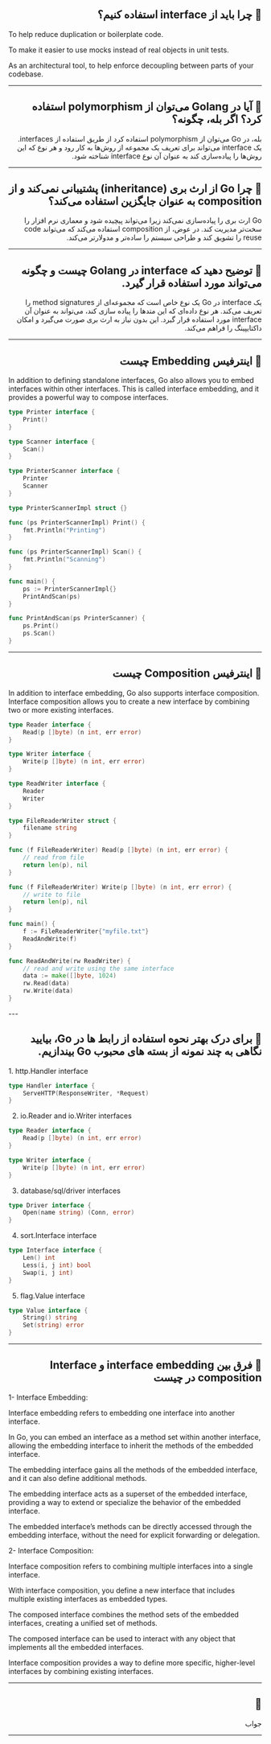  <h2  dir="rtl"> 🌱 چرا باید از interface استفاده کنیم؟  </h2>  
 <p dir="ltr">
 To help reduce duplication or boilerplate code. 

To make it easier to use mocks instead of real objects in unit tests.

As an architectural tool, to help enforce decoupling between parts of your codebase.

 </p>

---
 <h2  dir="rtl"> 🌱  آیا در Golang می‌توان از polymorphism استفاده کرد؟ اگر بله، چگونه؟  </h2>  
 <p  dir="rtl">
بله، در Go می‌توان از polymorphism استفاده کرد از طریق استفاده از interfaces. یک interface می‌تواند برای تعریف یک مجموعه از روش‌ها به کار رود و هر نوع که این روش‌ها را پیاده‌سازی کند به عنوان آن نوع interface شناخته شود. 
 </p>

---
 <h2  dir="rtl"> 🌱 چرا Go از ارث بری (inheritance) پشتیبانی نمی‌کند و از composition به عنوان جایگزین استفاده می‌کند؟  </h2>  
 <p  dir="rtl">
Go ارث بری را پیاده‌سازی نمی‌کند زیرا می‌تواند پیچیده شود و معماری نرم افزار را سخت‌تر مدیریت کند. در عوض، از composition استفاده می‌کند که می‌تواند code reuse را تشویق کند و طراحی سیستم را ساده‌تر و مدولارتر می‌کند. 
 </p>

---
 <h2  dir="rtl"> 🌱 توضیح دهید که interface در Golang چیست و چگونه می‌تواند مورد استفاده قرار گیرد.  </h2>  
 <p  dir="rtl">
یک interface در Go یک نوع خاص است که مجموعه‌ای از method signatures را تعریف می‌کند. هر نوع داده‌ای که این متدها را پیاده سازی کند، می‌تواند به عنوان آن interface مورد استفاده قرار گیرد. این بدون نیاز به ارث بری صورت می‌گیرد و امکان داکتایپینگ را فراهم می‌کند. 
 </p>

---

 <h2  dir="rtl"> 🌱  اینترفیس Embedding چیست </h2>  
 <p  dir="ltr">
In addition to defining standalone interfaces, Go also allows you to embed interfaces within other interfaces. 
This is called interface embedding, and it provides a powerful way to compose interfaces. 

```go
type Printer interface {
    Print()
}

type Scanner interface {
    Scan()
}

type PrinterScanner interface {
    Printer
    Scanner
}

type PrinterScannerImpl struct {}

func (ps PrinterScannerImpl) Print() {
    fmt.Println("Printing")
}

func (ps PrinterScannerImpl) Scan() {
    fmt.Println("Scanning")
}

func main() {
    ps := PrinterScannerImpl{}
    PrintAndScan(ps)
}

func PrintAndScan(ps PrinterScanner) {
    ps.Print()
    ps.Scan()
}
```
</p>

---

 <h2  dir="rtl"> 🌱  اینترفیس Composition چیست </h2>  
 <p  dir="ltr">
In addition to interface embedding, Go also supports interface composition. 
Interface composition allows you to create
a new interface by combining two or more existing interfaces.

```go
type Reader interface {
    Read(p []byte) (n int, err error)
}

type Writer interface {
    Write(p []byte) (n int, err error)
}

type ReadWriter interface {
    Reader
    Writer
}

type FileReaderWriter struct {
    filename string
}

func (f FileReaderWriter) Read(p []byte) (n int, err error) {
    // read from file
    return len(p), nil
}

func (f FileReaderWriter) Write(p []byte) (n int, err error) {
    // write to file
    return len(p), nil
}

func main() {
    f := FileReaderWriter{"myfile.txt"}
    ReadAndWrite(f)
}

func ReadAndWrite(rw ReadWriter) {
    // read and write using the same interface
    data := make([]byte, 1024)
    rw.Read(data)
    rw.Write(data)
}
```

 </p>
---

 <h2  dir="rtl"> 🌱 برای درک بهتر نحوه استفاده از رابط ها در Go، بیایید نگاهی به چند نمونه از بسته های محبوب Go بیندازیم.  </h2>  
 <p  dir="ltr">
1. http.Handler interface

```go
type Handler interface {
    ServeHTTP(ResponseWriter, *Request)
}
```

2. io.Reader and io.Writer interfaces

```go
type Reader interface {
    Read(p []byte) (n int, err error)
}

type Writer interface {
    Write(p []byte) (n int, err error)
}
```

3. database/sql/driver interfaces

```go
type Driver interface {
    Open(name string) (Conn, error)
}
```

4. sort.Interface interface

```go
type Interface interface {
    Len() int
    Less(i, j int) bool
    Swap(i, j int)
}
```

5. flag.Value interface

```go
type Value interface {
    String() string
    Set(string) error
}
```

 </p>

---

 <h2  dir="rtl"> 🌱 فرق بین interface embedding و Interface composition در چیست  </h2>  
 <p  dir="ltr">
1- Interface Embedding:

Interface embedding refers to embedding one interface into another interface.

In Go, you can embed an interface as a method set within another interface, allowing the embedding interface to inherit the methods of the embedded interface.

The embedding interface gains all the methods of the embedded interface, and it can also define additional methods.

The embedding interface acts as a superset of the embedded interface, providing a way to extend or specialize the behavior of the embedded interface.

The embedded interface’s methods can be directly accessed through the embedding interface, without the need for explicit forwarding or delegation. 

2- Interface Composition:

Interface composition refers to combining multiple interfaces into a single interface.

With interface composition, you define a new interface that includes multiple existing interfaces as embedded types.

The composed interface combines the method sets of the embedded interfaces, creating a unified set of methods.

The composed interface can be used to interact with any object that implements all the embedded interfaces.

Interface composition provides a way to define more specific, higher-level interfaces by combining existing interfaces.
 </p>

---
 <h2  dir="rtl"> 🌱   </h2>  
 <p  dir="rtl">
جواب 
 </p>

---